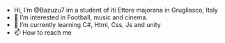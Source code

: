 - Hi, I’m @Bazuzu7
  im a student of iti Ettore majorana in Grugliasco, Italy
- 👀 I’m interested in Football, music and cinema.
- 🌱 I’m currently learning C#, Html, Css, Js and unity
- 📫 How to reach me

<!---
Bazuzu7/Bazuzu7 is a ✨ special ✨ repository because its `README.md` (this file) appears on your GitHub profile.
You can click the Preview link to take a look at your changes.
--->

